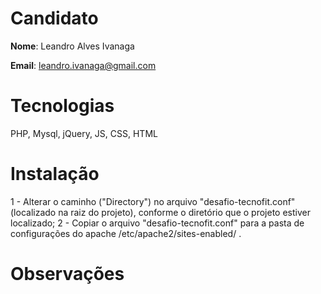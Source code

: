 # Candidato

**Nome**: Leandro Alves Ivanaga

**Email**: leandro.ivanaga@gmail.com

# Tecnologias
PHP, Mysql, jQuery, JS, CSS, HTML


# Instalação
1 - Alterar o caminho ("Directory") no arquivo "desafio-tecnofit.conf" (localizado na raiz do projeto), conforme o diretório que o projeto estiver localizado;
2 - Copiar o arquivo "desafio-tecnofit.conf" para a pasta de configurações do apache /etc/apache2/sites-enabled/ .

# Observações
